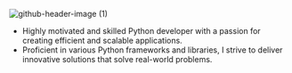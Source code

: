 ![github-header-image (1)](https://github.com/jasfulmore/jasfulmore/assets/95544194/96499801-aee7-4a0c-8e0a-9329ca109577)


* Highly motivated and skilled Python developer with a passion for creating efficient and scalable applications. 
* Proficient in various Python frameworks and libraries, I strive to deliver innovative solutions that solve real-world problems. 
